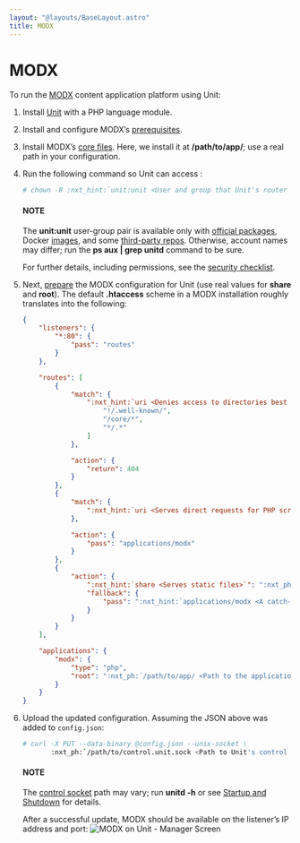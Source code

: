 ```yaml
---
layout: "@layouts/BaseLayout.astro"
title: MODX
---
```

# MODX

To run the [MODX](https://modx.com) content application platform using Unit:

1. Install [Unit](../installation.md#installation-precomp-pkgs) with a PHP language module.
2. Install and configure MODX’s [prerequisites](https://docs.modx.com/current/en/getting-started/server-requirements).
3. Install MODX’s [core files](https://modx.com/download).  Here, we install it at **/path/to/app/**; use
   a real path in your configuration.
4. Run the following command so Unit can access :
   ```bash
   # chown -R :nxt_hint:`unit:unit <User and group that Unit's router runs as by default>` :nxt_ph:`/path/to/app/ <Path to the application files such as /data/www/app/; use a real path in your commands>`
   ```

   #### NOTE
   The **unit:unit** user-group pair is available only with [official
   packages](../installation.md#installation-precomp-pkgs), Docker [images](../installation.md#installation-docker), and some [third-party repos](../installation.md#installation-community-repos).  Otherwise, account names may differ; run
   the **ps aux | grep unitd** command to be sure.

   For further details, including permissions, see the [security checklist](security.md#security-apps).
5. Next, [prepare](../configuration.md#configuration-php) the MODX configuration for Unit
   (use real values for **share** and **root**).  The default
   **.htaccess** scheme in a MODX installation roughly translates into the
   following:
   ```json
   {
       "listeners": {
           "*:80": {
               "pass": "routes"
           }
       },

       "routes": [
           {
               "match": {
                   ":nxt_hint:`uri <Denies access to directories best kept private>`": [
                       "!/.well-known/",
                       "/core/*",
                       "*/.*"
                   ]
               },

               "action": {
                   "return": 404
               }
           },
           {
               "match": {
                   ":nxt_hint:`uri <Serves direct requests for PHP scripts>`": "*.php"
               },

               "action": {
                   "pass": "applications/modx"
               }
           },
           {
               "action": {
                   ":nxt_hint:`share <Serves static files>`": ":nxt_ph:`/path/to/app <Path to the application directory; use a real path in your configuration>`$uri",
                   "fallback": {
                       "pass": ":nxt_hint:`applications/modx <A catch-all destination for the remaining requests>`"
                   }
               }
           }
       ],

       "applications": {
           "modx": {
               "type": "php",
               "root": ":nxt_ph:`/path/to/app/ <Path to the application directory; use a real path in your configuration>`"
           }
       }
   }
   ```
6. Upload the updated configuration.  Assuming the JSON above was added to
   `config.json`:
   ```bash
   # curl -X PUT --data-binary @config.json --unix-socket \
          :nxt_ph:`/path/to/control.unit.sock <Path to Unit's control socket in your installation>` :nxt_hint:`http://localhost/config/ <Path to the config section in Unit's control API>`
   ```

   #### NOTE
   The [control socket](../controlapi.md#configuration-socket) path may vary; run
   **unitd -h** or see [Startup and Shutdown](source.md#source-startup) for details.

   After a successful update, MODX should be available on the listener’s IP
   address and port:
   ![MODX on Unit - Manager Screen](/modx.png)
